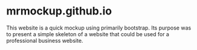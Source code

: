# mrmockup.github.io


This website is a quick mockup using primarily bootstrap. Its purpose was to present a simple skeleton of a website
that could be used for a professional business website. 
